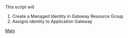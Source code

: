 This script will 

1. Create a Managed Identity in Gateway Resource Group
2. Assigns identity to Application Gateway 


[Main](https://github.com/sudheeranguluri/AzureARM)